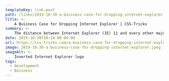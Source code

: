 ```yaml
---
templateKey: link-post
path: /links/2019-10-30-a-business-case-for-dropping-internet-explorer
title: >-
    A Business Case for Dropping Internet Explorer | CSS-Tricks
summary: >-
    The distance between Internet Explorer (IE) 11 and every other major browser is an increasingly gaping chasm. Adding support for a technologically obsolete browser adds an inordinate amount of time and frustration to development. 
date: 2019-10-30T20:18:08-04:00
url: https://css-tricks.com/a-business-case-for-dropping-internet-explorer/
image: 2019-10-30-a-business-case-for-dropping-internet-explorer.jpeg
imageAlt: >-
    Inverted Internet Explorer logo
tags:
  - Development
  - Business
---
```


